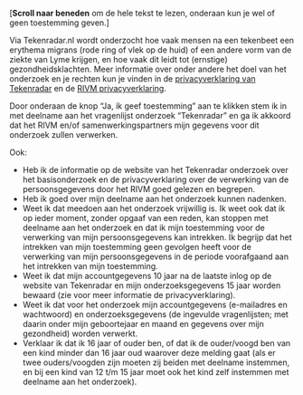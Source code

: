 [**Scroll naar beneden** om de hele tekst te lezen, onderaan kun je wel of geen toestemming geven.]

Via Tekenradar.nl wordt onderzocht hoe vaak mensen na een tekenbeet een erythema migrans (rode ring of vlek op de huid) of een andere vorm van de ziekte van Lyme krijgen, en hoe vaak dit leidt tot (ernstige) gezondheidsklachten. Meer informatie over onder andere het doel van het onderzoek en je rechten kun je vinden in de [privacyverklaring van Tekenradar](/privacy) en de [RIVM privacyverklaring](https://www.rivm.nl/sites/default/files/2018-11/RIVM%20%20Privacyverklaring%20mei%202018%20definitief%20Nederlands.pdf).

Door onderaan de knop “Ja, ik geef toestemming” aan te klikken stem ik in met deelname aan het vragenlijst onderzoek “Tekenradar” en ga ik akkoord dat het RIVM en/of samenwerkingspartners mijn gegevens voor dit onderzoek zullen verwerken.

Ook:
- Heb ik de informatie op de website van het Tekenradar onderzoek over het basisonderzoek en de privacyverklaring over de verwerking van de persoonsgegevens door het RIVM goed gelezen en begrepen.
- Heb ik goed over mijn deelname aan het onderzoek kunnen nadenken.
- Weet ik dat meedoen aan het onderzoek vrijwillig is. Ik weet ook dat ik op ieder moment, zonder opgaaf van een reden, kan stoppen met deelname aan het onderzoek en dat ik mijn toestemming voor de verwerking van mijn persoonsgegevens kan intrekken. Ik begrijp dat het intrekken van mijn toestemming geen gevolgen heeft voor de verwerking van mijn persoonsgegevens in de periode voorafgaand aan het intrekken van mijn toestemming.
- Weet ik dat mijn accountgegevens 10 jaar na de laatste inlog op de website van Tekenradar en mijn onderzoeksgegevens 15 jaar worden bewaard (zie voor meer informatie de privacyverklaring).
- Weet ik dat voor het onderzoek mijn accountgegevens (e-mailadres en wachtwoord) en onderzoeksgegevens (de ingevulde vragenlijsten; met daarin onder mijn geboortejaar en maand en gegevens over mijn gezondheid) worden verwerkt.
- Verklaar ik dat ik 16 jaar of ouder ben, of dat ik de ouder/voogd ben van een kind minder dan 16 jaar oud waarover deze melding gaat (als er twee ouders/voogden zijn moeten zij beiden met deelname instemmen, en bij een kind van 12 t/m 15 jaar moet ook het kind zelf instemmen met deelname aan het onderzoek).
 




